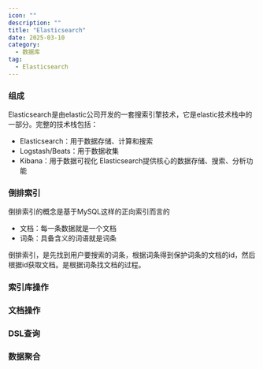 ```yaml
---
icon: ""
description: ""
title: "Elasticsearch"
date: 2025-03-10
category:
  - 数据库
tag:
  - Elasticsearch
---
```


### 组成

Elasticsearch是由elastic公司开发的一套搜索引擎技术，它是elastic技术栈中的一部分。完整的技术栈包括：
- Elasticsearch：用于数据存储、计算和搜索
- Logstash/Beats：用于数据收集
- Kibana：用于数据可视化
Elasticsearch提供核心的数据存储、搜索、分析功能

### 倒排索引

倒排索引的概念是基于MySQL这样的正向索引而言的

- 文档：每一条数据就是一个文档
- 词条：具备含义的词语就是词条

倒排索引，是先找到用户要搜索的词条，根据词条得到保护词条的文档的id，然后根据id获取文档。是根据词条找文档的过程。 

### 索引库操作

### 文档操作

### DSL查询

### 数据聚合